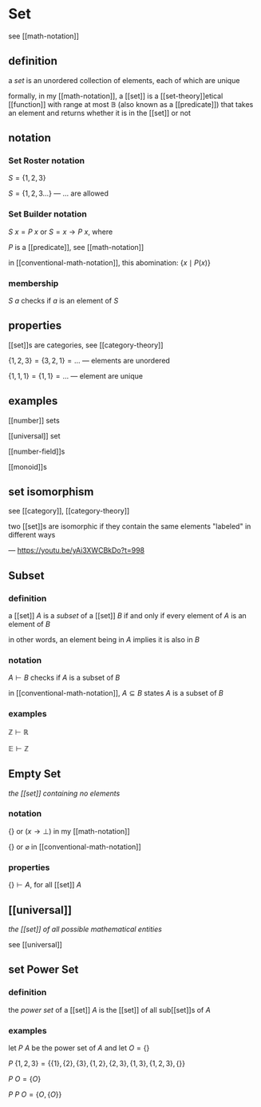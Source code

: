 # Set

see [[math-notation]]

## definition

a _set_ is an unordered collection of elements, each of which are unique

formally, in my [[math-notation]], a [[set]] is a [[set-theory]]etical [[function]] with range at most $\mathbb B$ (also known as a [[predicate]]) that takes an element and returns whether it is in the [[set]] or not

## notation

### Set Roster notation

$S = \lbrace 1, 2, 3 \rbrace$

$S = \lbrace 1, 2, 3 \dots \rbrace$ &mdash; $\dots$ are allowed

### Set Builder notation

$S\ x = P\ x$ or $S = x \rightarrow P\ x$, where

$P$ is a [[predicate]], see [[math-notation]]

in [[conventional-math-notation]], this abomination: $\lbrace x \mid P(x) \rbrace$

### membership

$S\ a$ checks if $a$ is an element of $S$

## properties

[[set]]s are categories, see [[category-theory]]

$\lbrace 1, 2, 3 \rbrace = \lbrace 3, 2, 1 \rbrace = \dots$ &mdash; elements are unordered

$\lbrace 1, 1, 1 \rbrace = \lbrace 1, 1 \rbrace = \dots$ &mdash; element are unique

## examples

[[number]] sets

[[universal]] set

[[number-field]]s

[[monoid]]s

## set isomorphism

see [[category]], [[category-theory]]

two [[set]]s are isomorphic if they contain the same elements "labeled" in different ways

&mdash; <https://youtu.be/yAi3XWCBkDo?t=998>

## Subset

### definition

a [[set]] $A$ is a _subset_ of a [[set]] $B$ if and only if every element of $A$ is an element of $B$

in other words, an element being in $A$ implies it is also in $B$

### notation

$A \vdash B$ checks if $A$ is a subset of $B$

in [[conventional-math-notation]], $A \subseteq B$ states $A$ is a subset of $B$

### examples

$\mathbb Z \vdash \mathbb R$

$\mathbb E \vdash \mathbb Z$

## Empty Set

_the [[set]] containing no elements_

### notation

$\lbrace \rbrace$ or $(x \rightarrow \bot)$ in my [[math-notation]]

$\lbrace \rbrace$ or $\varnothing$ in [[conventional-math-notation]]

### properties

$\lbrace \rbrace \vdash A$, for all [[set]] $A$

## [[universal]]

_the [[set]] of all possible mathematical entities_

see [[universal]]

## set Power Set

### definition

the _power set_ of a [[set]] $A$ is the [[set]] of all sub[[set]]s of $A$

### examples

let $P\ A$ be the power set of $A$ and let $O = \lbrace \rbrace$

$P\ \lbrace 1, 2, 3 \rbrace = \lbrace \lbrace 1 \rbrace, \lbrace 2 \rbrace, \lbrace 3 \rbrace, \lbrace 1, 2 \rbrace, \lbrace 2, 3 \rbrace, \lbrace 1, 3 \rbrace, \lbrace 1, 2, 3 \rbrace, \lbrace \rbrace \rbrace$

$P\ O = \lbrace O \rbrace$

$P\ P\ O = \lbrace O, \lbrace O \rbrace \rbrace$
